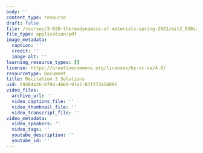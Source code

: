 ```yaml
---
body: ''
content_type: resource
draft: false
file: /courses/3-020-thermodynamics-of-materials-spring-2021/mit3_020s21_recitation3_solutions.pdf
file_type: application/pdf
image_metadata:
  caption: ''
  credit: ''
  image-alt: ''
learning_resource_types: []
license: https://creativecommons.org/licenses/by-nc-sa/4.0/
resourcetype: Document
title: Recitation 3 Solutions
uid: b9484a26-bf94-4b69-97a7-83f272a54895
video_files:
  archive_url: ''
  video_captions_file: ''
  video_thumbnail_file: ''
  video_transcript_file: ''
video_metadata:
  video_speakers: ''
  video_tags: ''
  youtube_description: ''
  youtube_id: ''
---
```

